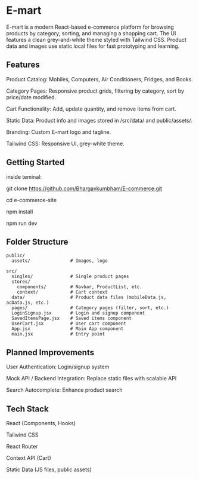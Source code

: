 # E-mart

E-mart is a modern React-based e-commerce platform for browsing products by category, sorting, and managing a shopping cart. The UI features a clean grey-and-white theme styled with Tailwind CSS. Product data and images use static local files for fast prototyping and learning.

## Features

Product Catalog:
Mobiles, Computers, Air Conditioners, Fridges, and Books.

Category Pages:
Responsive product grids, filtering by category, sort by price/date modified.

Cart Functionality:
Add, update quantity, and remove items from cart.

Static Data:
Product info and images stored in /src/data/ and public/assets/.

Branding:
Custom E-mart logo and tagline.

Tailwind CSS:
Responsive UI, grey-white theme.

## Getting Started
inside teminal:

git clone https://github.com/Bhargavkumbham/E-commerce.git

cd e-commerce-site

npm install

npm run dev

## Folder Structure

```
public/
  assets/               # Images, logo

src/
  singles/              # Single product pages
  stores/
    components/         # Navbar, ProductList, etc.
    context/            # Cart context
  data/                 # Product data files (mobileData.js, acData.js, etc.)
  pages/                # Category pages (filter, sort, etc.)
  LoginSignup.jsx       # Login and signup component
  SavedItemsPage.jsx    # Saved items component
  UserCart.jsx          # User cart component
  App.jsx               # Main App component
  main.jsx              # Entry point

```

## Planned Improvements

User Authentication: Login/signup system

Mock API / Backend Integration: Replace static files with scalable API

Search Autocomplete: Enhance product search

## Tech Stack

React (Components, Hooks)

Tailwind CSS

React Router

Context API (Cart)

Static Data (JS files, public assets)